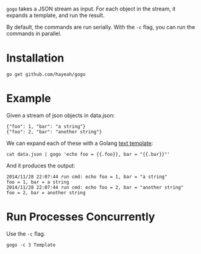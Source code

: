 `gogo` takes a JSON stream as input. For each object in the stream, it expands a template, and run the result.

By default, the commands are run serially. With the `-c` flag, you can run the commands in parallel.

# Installation

```
go get github.com/hayeah/gogo
```

# Example

Given a stream of json objects in data.json:

```
{"foo": 1, "bar": "a string"}
{"foo": 2, "bar": "another string"}
```

We can expand each of these with a Golang [text template](http://golang.org/pkg/text/template/):

```
cat data.json | gogo 'echo foo = {{.foo}}, bar = "{{.bar}}"'
```

And it produces the output:

```
2014/11/28 22:07:44 run cmd: echo foo = 1, bar = "a string"
foo = 1, bar = a string
2014/11/28 22:07:44 run cmd: echo foo = 2, bar = "another string"
foo = 2, bar = another string
```

# Run Processes Concurrently

Use the `-c` flag.

```
gogo -c 3 Template
```